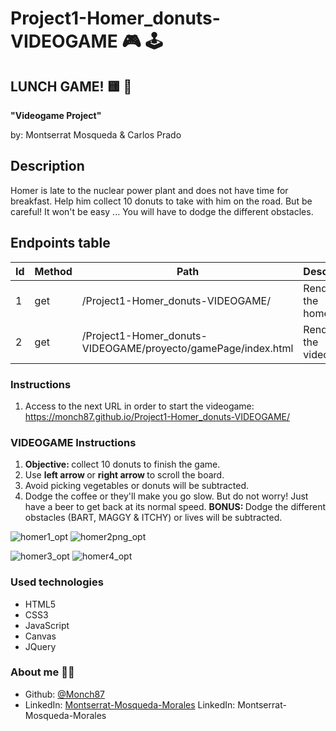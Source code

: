 # Project1-Homer_donuts-VIDEOGAME :video_game: :joystick:


## LUNCH GAME! :yellow_square: :doughnut:
<b> "Videogame Project" </b>

by: Montserrat Mosqueda & Carlos Prado


## Description 
Homer is late to the nuclear power plant and does not have time for breakfast. 
Help him collect 10 donuts to take with him on the road. But be careful! It won't be easy ... You will have to dodge the different obstacles.




## Endpoints table

| Id  | Method | Path                                        | Description                                                            |
| --- | ------ | ------------------------------------------- | ---------------------------------------------------------------------- |
| 1   | get    | /Project1-Homer_donuts-VIDEOGAME/                                      | Renders to the homepage.                                                       |
| 2   | get    | /Project1-Homer_donuts-VIDEOGAME/proyecto/gamePage/index.html          | Renders to the videogame.                                                                               |
 


  ### Instructions

 1. Access to the next URL in order to start the videogame: https://monch87.github.io/Project1-Homer_donuts-VIDEOGAME/



  ### VIDEOGAME Instructions
  
  1. <b> Objective: </b> collect 10 donuts to finish the game.
  2. Use <b> left arrow </b> or <b> right arrow </b> to scroll the board.
  3. Avoid picking vegetables or donuts will be subtracted.
  4. Dodge the coffee or they'll make you go slow. But do not worry! Just have a beer to get back at its normal speed.
  <b> BONUS: </b> Dodge the different obstacles (BART, MAGGY & ITCHY) or lives will be subtracted.

![homer1_opt](https://user-images.githubusercontent.com/72262776/116545832-308c0700-a8f1-11eb-980b-cb011e406bb5.png) ![homer2png_opt](https://user-images.githubusercontent.com/72262776/116545835-31249d80-a8f1-11eb-8d7b-2721e0faedd2.png)

![homer3_opt](https://user-images.githubusercontent.com/72262776/116545838-31249d80-a8f1-11eb-8f01-552e31c5b7b9.png) ![homer4_opt](https://user-images.githubusercontent.com/72262776/116545839-31bd3400-a8f1-11eb-86b2-c84a9556c964.png)



  ### Used technologies 

- HTML5 
- CSS3
- JavaScript
- Canvas
- JQuery



### About me :woman_technologist:

* Github: [@Monch87](https://github.com/Monch87)
* LinkedIn: [Montserrat-Mosqueda-Morales](https://www.linkedin.com/in/montserrat-mosqueda-morales)
LinkedIn: Montserrat-Mosqueda-Morales
